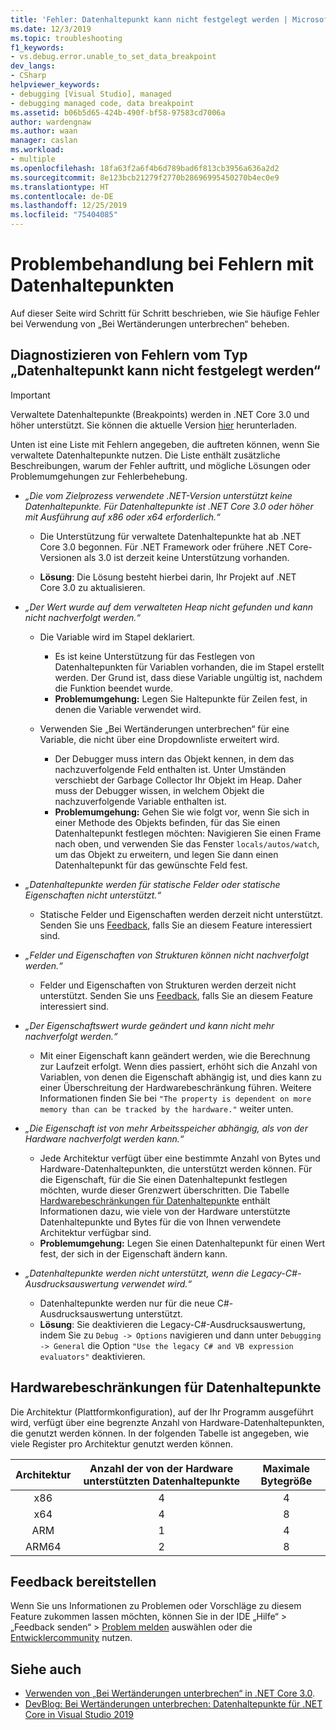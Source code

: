 ```yaml
---
title: 'Fehler: Datenhaltepunkt kann nicht festgelegt werden | Microsoft-Dokumentation'
ms.date: 12/3/2019
ms.topic: troubleshooting
f1_keywords:
- vs.debug.error.unable_to_set_data_breakpoint
dev_langs:
- CSharp
helpviewer_keywords:
- debugging [Visual Studio], managed
- debugging managed code, data breakpoint
ms.assetid: b06b5d65-424b-490f-bf58-97583cd7006a
author: wardengnaw
ms.author: waan
manager: caslan
ms.workload:
- multiple
ms.openlocfilehash: 18fa63f2a6f4b6d789bad6f813cb3956a636a2d2
ms.sourcegitcommit: 8e123bcb21279f2770b28696995450270b4ec0e9
ms.translationtype: HT
ms.contentlocale: de-DE
ms.lasthandoff: 12/25/2019
ms.locfileid: "75404085"
---
```

# <a name="troubleshooting-data-breakpoint-errors"></a>Problembehandlung bei Fehlern mit Datenhaltepunkten
Auf dieser Seite wird Schritt für Schritt beschrieben, wie Sie häufige Fehler bei Verwendung von „Bei Wertänderungen unterbrechen“ beheben.

## <a name="diagnosing-unable-to-set-data-breakpoint-errors"></a>Diagnostizieren von Fehlern vom Typ „Datenhaltepunkt kann nicht festgelegt werden“
> [!IMPORTANT]
> Verwaltete Datenhaltepunkte (Breakpoints) werden in .NET Core 3.0 und höher unterstützt. Sie können die aktuelle Version [hier](https://dotnet.microsoft.com/download) herunterladen.

Unten ist eine Liste mit Fehlern angegeben, die auftreten können, wenn Sie verwaltete Datenhaltepunkte nutzen. Die Liste enthält zusätzliche Beschreibungen, warum der Fehler auftritt, und mögliche Lösungen oder Problemumgehungen zur Fehlerbehebung.

- *„Die vom Zielprozess verwendete .NET-Version unterstützt keine Datenhaltepunkte. Für Datenhaltepunkte ist .NET Core 3.0 oder höher mit Ausführung auf x86 oder x64 erforderlich.“*

    - Die Unterstützung für verwaltete Datenhaltepunkte hat ab .NET Core 3.0 begonnen. Für .NET Framework oder frühere .NET Core-Versionen als 3.0 ist derzeit keine Unterstützung vorhanden. 
    
    - **Lösung**: Die Lösung besteht hierbei darin, Ihr Projekt auf .NET Core 3.0 zu aktualisieren.

- *„Der Wert wurde auf dem verwalteten Heap nicht gefunden und kann nicht nachverfolgt werden.“*
    - Die Variable wird im Stapel deklariert.
        - Es ist keine Unterstützung für das Festlegen von Datenhaltepunkten für Variablen vorhanden, die im Stapel erstellt werden. Der Grund ist, dass diese Variable ungültig ist, nachdem die Funktion beendet wurde.
        - **Problemumgehung:** Legen Sie Haltepunkte für Zeilen fest, in denen die Variable verwendet wird.

    - Verwenden Sie „Bei Wertänderungen unterbrechen“ für eine Variable, die nicht über eine Dropdownliste erweitert wird.
        - Der Debugger muss intern das Objekt kennen, in dem das nachzuverfolgende Feld enthalten ist. Unter Umständen verschiebt der Garbage Collector Ihr Objekt im Heap. Daher muss der Debugger wissen, in welchem Objekt die nachzuverfolgende Variable enthalten ist. 
        - **Problemumgehung:** Gehen Sie wie folgt vor, wenn Sie sich in einer Methode des Objekts befinden, für das Sie einen Datenhaltepunkt festlegen möchten: Navigieren Sie einen Frame nach oben, und verwenden Sie das Fenster `locals/autos/watch`, um das Objekt zu erweitern, und legen Sie dann einen Datenhaltepunkt für das gewünschte Feld fest.

- *„Datenhaltepunkte werden für statische Felder oder statische Eigenschaften nicht unterstützt.“*
    
    - Statische Felder und Eigenschaften werden derzeit nicht unterstützt. Senden Sie uns [Feedback](#provide-feedback), falls Sie an diesem Feature interessiert sind.

- *„Felder und Eigenschaften von Strukturen können nicht nachverfolgt werden.“*

    - Felder und Eigenschaften von Strukturen werden derzeit nicht unterstützt. Senden Sie uns [Feedback](#provide-feedback), falls Sie an diesem Feature interessiert sind.

- *„Der Eigenschaftswert wurde geändert und kann nicht mehr nachverfolgt werden.“*

    - Mit einer Eigenschaft kann geändert werden, wie die Berechnung zur Laufzeit erfolgt. Wenn dies passiert, erhöht sich die Anzahl von Variablen, von denen die Eigenschaft abhängig ist, und dies kann zu einer Überschreitung der Hardwarebeschränkung führen. Weitere Informationen finden Sie bei `"The property is dependent on more memory than can be tracked by the hardware."` weiter unten.

- *„Die Eigenschaft ist von mehr Arbeitsspeicher abhängig, als von der Hardware nachverfolgt werden kann.“*
    
    - Jede Architektur verfügt über eine bestimmte Anzahl von Bytes und Hardware-Datenhaltepunkten, die unterstützt werden können. Für die Eigenschaft, für die Sie einen Datenhaltepunkt festlegen möchten, wurde dieser Grenzwert überschritten. Die Tabelle [Hardwarebeschränkungen für Datenhaltepunkte](#data-breakpoint-hardware-limitations) enthält Informationen dazu, wie viele von der Hardware unterstützte Datenhaltepunkte und Bytes für die von Ihnen verwendete Architektur verfügbar sind. 
    - **Problemumgehung:** Legen Sie einen Datenhaltepunkt für einen Wert fest, der sich in der Eigenschaft ändern kann.

- *„Datenhaltepunkte werden nicht unterstützt, wenn die Legacy-C#-Ausdrucksauswertung verwendet wird.“*

    - Datenhaltepunkte werden nur für die neue C#-Ausdrucksauswertung unterstützt. 
    - **Lösung**: Sie deaktivieren die Legacy-C#-Ausdrucksauswertung, indem Sie zu `Debug -> Options` navigieren und dann unter `Debugging -> General` die Option `"Use the legacy C# and VB expression evaluators"` deaktivieren.

## <a name="data-breakpoint-hardware-limitations"></a>Hardwarebeschränkungen für Datenhaltepunkte

Die Architektur (Plattformkonfiguration), auf der Ihr Programm ausgeführt wird, verfügt über eine begrenzte Anzahl von Hardware-Datenhaltepunkten, die genutzt werden können. In der folgenden Tabelle ist angegeben, wie viele Register pro Architektur genutzt werden können.

| Architektur | Anzahl der von der Hardware unterstützten Datenhaltepunkte | Maximale Bytegröße|
| :-------------: |:-------------:| :-------------:|
| x86 | 4 | 4 |
| x64 | 4 | 8 |
| ARM | 1 | 4 |
| ARM64 | 2 | 8 |

## <a name="provide-feedback"></a>Feedback bereitstellen
Wenn Sie uns Informationen zu Problemen oder Vorschläge zu diesem Feature zukommen lassen möchten, können Sie in der IDE „Hilfe“ > „Feedback senden“ > [Problem melden](../ide/how-to-report-a-problem-with-visual-studio.md) auswählen oder die [Entwicklercommunity](https://developercommunity.visualstudio.com/) nutzen.

## <a name="see-also"></a>Siehe auch
- [Verwenden von „Bei Wertänderungen unterbrechen“ in .NET Core 3.0](using-breakpoints.md#BKMK_set_a_data_breakpoint_native_cplusplus).
- [DevBlog: Bei Wertänderungen unterbrechen: Datenhaltepunkte für .NET Core in Visual Studio 2019](https://devblogs.microsoft.com/visualstudio/break-when-value-changes-data-breakpoints-for-net-core-in-visual-studio-2019/)
